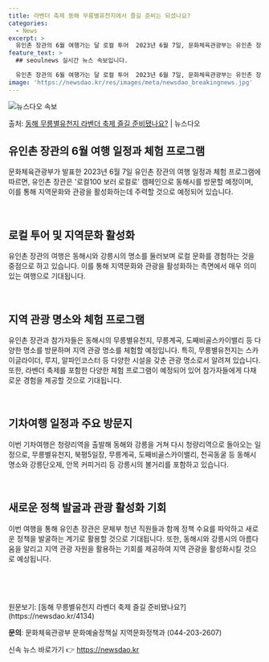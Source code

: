 ```yaml
---
title: 라벤더 축제 동해 무릉별유천지에서 즐길 준비는 되셨나요?
categories:
  - News
excerpt: >
  유인촌 장관의 6월 여행가는 달 로컬 투어  2023년 6월 7일, 문화체육관광부는 유인촌 장관이 문체부 청…
feature_text: >
  ## seoulnews 실시간 뉴스 속보입니다.

  유인촌 장관의 6월 여행가는 달 로컬 투어  2023년 6월 7일, 문화체육관광부는 유인촌 장관이 문체부 청…
image: 'https://newsdao.kr/res/images/meta/newsdao_breakingnews.jpg'
---
```


![뉴스다오 속보](https://newsdao.kr/res/images/meta/newsdao_breakingnews.jpg)

<p>출처: <a href="https://newsdao.kr/4134" rel="dofollow">동해 무릉별유천지 라벤더 축제 즐길 준비됐나요?</a> | 뉴스다오</p>

<h2 data-ke-size="size26">유인촌 장관의 6월 여행 일정과 체험 프로그램</h2>
문화체육관광부가 발표한 2023년 6월 7일 유인촌 장관의 여행 일정과 체험 프로그램에 따르면, 유인촌 장관은 '로컬100 보러 로컬로' 캠페인으로 동해시를 방문할 예정이며, 이를 통해 지역문화와 관광을 활성화하는데 주력할 것으로 예정되어 있습니다.

<p data-ke-size="size16">&nbsp;</p>

<h2 data-ke-size="size24">로컬 투어 및 지역문화 활성화</h2>
유인촌 장관의 여행은 동해시와 강릉시의 명소를 둘러보며 로컬 문화를 경험하는 것을 중점으로 하고 있습니다. 이를 통해 지역문화와 관광을 활성화하는 측면에서 매우 의미있는 여행으로 기대됩니다.

<p data-ke-size="size16">&nbsp;</p>

<h2 data-ke-size="size24">지역 관광 명소와 체험 프로그램</h2>
유인촌 장관과 참가자들은 동해시의 무릉별유천지, 무릉계곡, 도째비골스카이밸리 등 다양한 명소를 방문하며 지역 관광 명소를 체험할 예정입니다. 특히, 무릉별유천지는 스카이글라이더, 루지, 알파인코스터 등 다양한 시설을 갖춘 관광 명소로서 알려져 있습니다. 또한, 라벤더 축제를 포함한 다양한 체험 프로그램이 예정되어 있어 참가자들에게 다채로운 경험을 제공할 것으로 기대됩니다.

<p data-ke-size="size16">&nbsp;</p>

<h2 data-ke-size="size24">기차여행 일정과 주요 방문지</h2>
이번 기차여행은 청량리역을 출발해 동해와 강릉을 거쳐 다시 청량리역으로 돌아오는 일정으로, 무릉별유천지, 북평5일장, 무릉계곡, 도째비골스카이밸리, 천곡동굴 등 동해시 명소와 강릉단오제, 안목 커피거리 등 강릉시의 볼거리를 포함하고 있습니다.

<p data-ke-size="size16">&nbsp;</p>

<h2 data-ke-size="size24">새로운 정책 발굴과 관광 활성화 기회</h2>
이번 여행을 통해 유인촌 장관은 문체부 청년 직원들과 함께 정책 수요를 파악하고 새로운 정책을 발굴하는 계기로 활용할 것으로 기대됩니다. 또한, 동해시와 강릉시의 아름다움을 알리고 지역 관광 자원을 활용하는 기회를 제공하여 지역 관광을 활성화시킬 것으로 예상됩니다.

<p data-ke-size="size16">&nbsp;</p>
<p data-ke-size="size16">&nbsp;</p>
원문보기: [동해 무릉별유천지 라벤더 축제 즐길 준비됐나요?](https://newsdao.kr/4134)

**문의**: 문화체육관광부 문화예술정책실 지역문화정책과 (044-203-2607) 

신속 뉴스 바로가기 👉 <a href="https://newsdao.kr" rel="dofollow">https://newsdao.kr</a>


